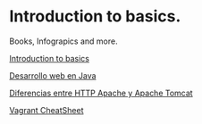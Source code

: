 # Introduction to basics.

Books, Infograpics and more.

[Introduction to basics](https://helloworld1960.github.io/IntroductionToBasics/)

[Desarrollo web en Java](https://helloworld1960.github.io/IntroductionToBasics/files/Manuals/[JorgeArrambide]Desarrollo_web_en_Java.pdf)

[Diferencias entre HTTP Apache y Apache Tomcat](https://helloworld1960.github.io/IntroductionToBasics/files/Manuals/Diferencias_entre_HTTPApache_y_ApacheTomcat.docx)

[Vagrant CheatSheet](https://helloworld1960.github.io/IntroductionToBasics/files/Infographics/Vagrant_CheatSheet.png)
